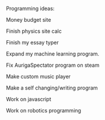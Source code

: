 Programming ideas:

Money budget site

Finish physics site calc

Finish my essay typer

Expand my machine learning program.

Fix AurigaSpectator program on steam

Make custom music player

Make a self changing/writing program

Work on javascript

Work on robotics programming



